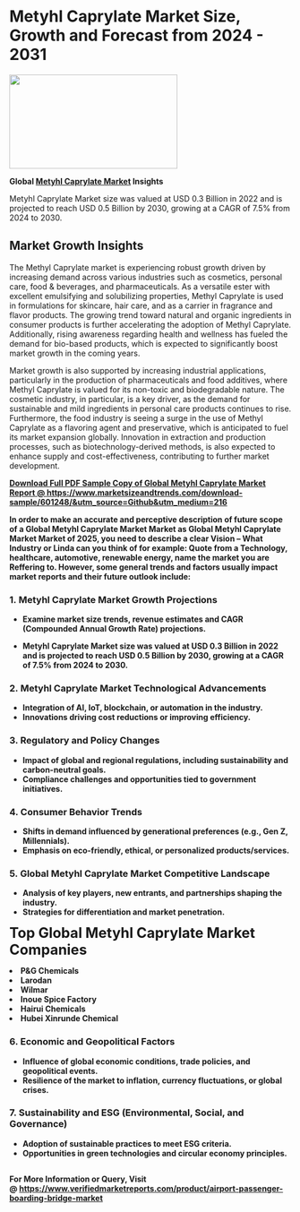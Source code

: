 <H1>Metyhl Caprylate Market Size, Growth and Forecast from 2024 - 2031</H1><img class="aligncenter size-medium wp-image-584254" src="https://thirdeyenews.in/wp-content/uploads/2024/09/Global-Market-Research-300x168.jpeg" alt="" width="300" height="168" /><p><strong>Global&nbsp;<a href="https://www.marketsizeandtrends.com/download-sample/601248/&amp;utm_source=Github&utm_medium=216">Metyhl Caprylate Market</a> Insights</strong></p><p>Metyhl Caprylate Market size was valued at USD 0.3 Billion in 2022 and is projected to reach USD 0.5 Billion by 2030, growing at a CAGR of 7.5% from 2024 to 2030.</p><p><h2>Market Growth Insights</h2> <p>The Methyl Caprylate market is experiencing robust growth driven by increasing demand across various industries such as cosmetics, personal care, food & beverages, and pharmaceuticals. As a versatile ester with excellent emulsifying and solubilizing properties, Methyl Caprylate is used in formulations for skincare, hair care, and as a carrier in fragrance and flavor products. The growing trend toward natural and organic ingredients in consumer products is further accelerating the adoption of Methyl Caprylate. Additionally, rising awareness regarding health and wellness has fueled the demand for bio-based products, which is expected to significantly boost market growth in the coming years.</p> <p><strong><a href="#"></a></strong></p> <p>Market growth is also supported by increasing industrial applications, particularly in the production of pharmaceuticals and food additives, where Methyl Caprylate is valued for its non-toxic and biodegradable nature. The cosmetic industry, in particular, is a key driver, as the demand for sustainable and mild ingredients in personal care products continues to rise. Furthermore, the food industry is seeing a surge in the use of Methyl Caprylate as a flavoring agent and preservative, which is anticipated to fuel its market expansion globally. Innovation in extraction and production processes, such as biotechnology-derived methods, is also expected to enhance supply and cost-effectiveness, contributing to further market development.</p> <p><strong><a href="#"></p><p><span class=""><strong>Download Full PDF Sample Copy of Global Metyhl Caprylate Market Report</strong> @ <a href="https://www.marketsizeandtrends.com/download-sample/601248/&amp;utm_source=Github&utm_medium=216" target="_blank">https://www.marketsizeandtrends.com/download-sample/601248/&amp;utm_source=Github&utm_medium=216</a></span></p><p>In order to make an accurate and perceptive description of future scope of a Global&nbsp;Metyhl Caprylate Market Market as Global&nbsp;Metyhl Caprylate Market Market of 2025, you need to describe a clear Vision &ndash; What Industry or Linda can you think of for example: Quote from a Technology, healthcare, automotive, renewable energy, name the market you are Reffering to. However, some general trends and factors usually impact market reports and their future outlook include:</p><h3>1.&nbsp;<strong>Metyhl Caprylate Market Growth Projections</strong></h3><ul><li>Examine market size trends, revenue estimates and CAGR (Compounded Annual Growth Rate) projections.</li><li><p>Metyhl Caprylate Market size was valued at USD 0.3 Billion in 2022 and is projected to reach USD 0.5 Billion by 2030, growing at a CAGR of 7.5% from 2024 to 2030.</p></li></ul><h3>2.&nbsp;<strong>Metyhl Caprylate Market Technological Advancements</strong></h3><ul><li>Integration of AI, IoT, blockchain, or automation in the industry.</li><li>Innovations driving cost reductions or improving efficiency.</li></ul><h3>3.&nbsp;<strong>Regulatory and Policy Changes</strong></h3><ul><li>Impact of global and regional regulations, including sustainability and carbon-neutral goals.</li><li>Compliance challenges and opportunities tied to government initiatives.</li></ul><h3>4.&nbsp;<strong>Consumer Behavior Trends</strong></h3><ul><li>Shifts in demand influenced by generational preferences (e.g., Gen Z, Millennials).</li><li>Emphasis on eco-friendly, ethical, or personalized products/services.</li></ul><h3>5.&nbsp;<strong>Global Metyhl Caprylate Market Competitive Landscape</strong></h3><ul><li>Analysis of key players, new entrants, and partnerships shaping the industry.</li><li>Strategies for differentiation and market penetration.</li></ul><p data-pm-slice="1 1 []"><span style="color: inherit; font-family: inherit; font-size: 25px;">Top Global Metyhl Caprylate Market Companies</span></p><div class="" data-test-id=""><p><li>P&G Chemicals</li><li> Larodan</li><li> Wilmar</li><li> Inoue Spice Factory</li><li> Hairui Chemicals</li><li> Hubei Xinrunde Chemical</li></p></div><h3>6.&nbsp;<strong>Economic and Geopolitical Factors</strong></h3><ul><li>Influence of global economic conditions, trade policies, and geopolitical events.</li><li>Resilience of the market to inflation, currency fluctuations, or global crises.</li></ul><h3>7.&nbsp;<strong>Sustainability and ESG (Environmental, Social, and Governance)</strong></h3><ul><li>Adoption of sustainable practices to meet ESG criteria.</li><li>Opportunities in green technologies and circular economy principles.</li></ul><h2><strong style="font-size: 14px;">For More Information or Query, Visit @&nbsp;</strong><a style="background-color: #ffffff; font-size: 14px;" href="https://www.marketsizeandtrends.com/report/metyhl-caprylate-market/" target="_blank">https://www.verifiedmarketreports.com/product/airport-passenger-boarding-bridge-market</a></h2>
